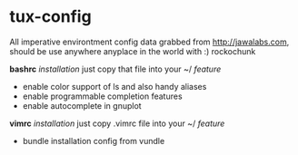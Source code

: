# tux-config
All imperative environtment config data grabbed from http://jawalabs.com, should be use anywhere anyplace in the world with :) rockochunk

**bashrc**
*installation*
just copy that file into your ~/
*feature*
* enable color support of ls and also handy aliases
* enable programmable completion features
* enable autocomplete in gnuplot

**vimrc**
*installation*
just copy .vimrc file into your ~/
*feature*
* bundle installation config from vundle
